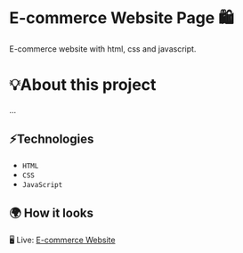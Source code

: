 # E-commerce Website Page 🛍️
E-commerce website with html, css and javascript.

# 💡About this project 
...

## ⚡Technologies
* `HTML`
* `CSS`
* `JavaScript`

## 🌍 How it looks 

🖥️ Live: [E-commerce Website](https://sadikahmetaydin.github.io/e-commerce-website/)
